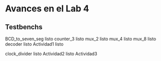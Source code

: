 # Avances en el Lab 4


## Testbenchs
BCD_to_seven_seg    listo
counter_3           listo
mux_2               listo
mux_4               listo
mux_8               listo
decoder             listo
Actividad1          listo

clock_divider       listo
Actividad2          listo
Actividad3
